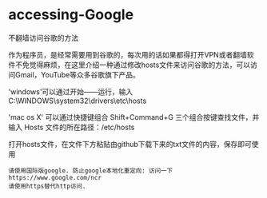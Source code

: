 accessing-Google
================

不翻墙访问谷歌的方法

作为程序员，是经常需要用到谷歌的，每次用的话如果都得打开VPN或者翻墙软件不免觉得麻烦，在这里介绍一种通过修改hosts文件来访问谷歌的方法，可以访问Gmail，YouTube等众多谷歌旗下产品。

'windows'可以通过开始——运行，输入C:\WINDOWS\system32\drivers\etc\hosts



'mac os X' 可以通过快捷键组合 Shift+Command+G 三个组合按键查找文件，并输入 Hosts 文件的所在路径：/etc/hosts


打开hosts文件，在文件下方粘贴由github下载下来的txt文件的内容，保存即可使用


    请使用国际版google. 防止google本地化重定向: 访问一下https://www.google.com/ncr
    请使用https替代http访问.

